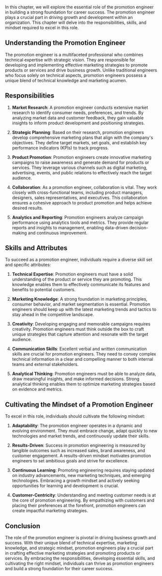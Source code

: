 
In this chapter, we will explore the essential role of the promotion engineer in building a strong foundation for career success. The promotion engineer plays a crucial part in driving growth and development within an organization. This chapter will delve into the responsibilities, skills, and mindset required to excel in this role.

Understanding the Promotion Engineer
------------------------------------

The promotion engineer is a multifaceted professional who combines technical expertise with strategic vision. They are responsible for developing and implementing effective marketing strategies to promote products or services and drive business growth. Unlike traditional engineers who focus solely on technical aspects, promotion engineers possess a unique blend of technical knowledge and marketing acumen.

Responsibilities
----------------

1. **Market Research**: A promotion engineer conducts extensive market research to identify consumer needs, preferences, and trends. By analyzing market data and customer feedback, they gain valuable insights to inform product development and positioning strategies.

2. **Strategic Planning**: Based on their research, promotion engineers develop comprehensive marketing plans that align with the company's objectives. They define target markets, set goals, and establish key performance indicators (KPIs) to track progress.

3. **Product Promotion**: Promotion engineers create innovative marketing campaigns to raise awareness and generate demand for products or services. They leverage various channels such as digital marketing, advertising, events, and public relations to effectively reach the target audience.

4. **Collaboration**: As a promotion engineer, collaboration is vital. They work closely with cross-functional teams, including product managers, designers, sales representatives, and executives. This collaboration ensures a cohesive approach to product promotion and helps achieve desired results.

5. **Analytics and Reporting**: Promotion engineers analyze campaign performance using analytics tools and metrics. They provide regular reports and insights to management, enabling data-driven decision-making and continuous improvement.

Skills and Attributes
---------------------

To succeed as a promotion engineer, individuals require a diverse skill set and specific attributes:

1. **Technical Expertise**: Promotion engineers must have a solid understanding of the product or service they are promoting. This knowledge enables them to effectively communicate its features and benefits to potential customers.

2. **Marketing Knowledge**: A strong foundation in marketing principles, consumer behavior, and market segmentation is essential. Promotion engineers should keep up with the latest marketing trends and tactics to stay ahead in the competitive landscape.

3. **Creativity**: Developing engaging and memorable campaigns requires creativity. Promotion engineers must think outside the box to craft unique strategies that capture attention and resonate with the target audience.

4. **Communication Skills**: Excellent verbal and written communication skills are crucial for promotion engineers. They need to convey complex technical information in a clear and compelling manner to both internal teams and external stakeholders.

5. **Analytical Thinking**: Promotion engineers must be able to analyze data, draw meaningful insights, and make informed decisions. Strong analytical thinking enables them to optimize marketing strategies based on evidence and metrics.

Cultivating the Mindset of a Promotion Engineer
-----------------------------------------------

To excel in this role, individuals should cultivate the following mindset:

1. **Adaptability**: The promotion engineer operates in a dynamic and evolving environment. They must embrace change, adapt quickly to new technologies and market trends, and continuously update their skills.

2. **Results-Driven**: Success in promotion engineering is measured by tangible outcomes such as increased sales, brand awareness, and customer engagement. A results-driven mindset motivates promotion engineers to set ambitious goals and strive for excellence.

3. **Continuous Learning**: Promoting engineering requires staying updated on industry advancements, new marketing techniques, and emerging technologies. Embracing a growth mindset and actively seeking opportunities for learning and development is crucial.

4. **Customer-Centricity**: Understanding and meeting customer needs is at the core of promotion engineering. By empathizing with customers and placing their preferences at the forefront, promotion engineers can create impactful marketing strategies.

Conclusion
----------

The role of the promotion engineer is pivotal in driving business growth and success. With their unique blend of technical expertise, marketing knowledge, and strategic mindset, promotion engineers play a crucial part in crafting effective marketing strategies and promoting products or services. By embracing the responsibilities, developing essential skills, and cultivating the right mindset, individuals can thrive as promotion engineers and build a strong foundation for their career success.
